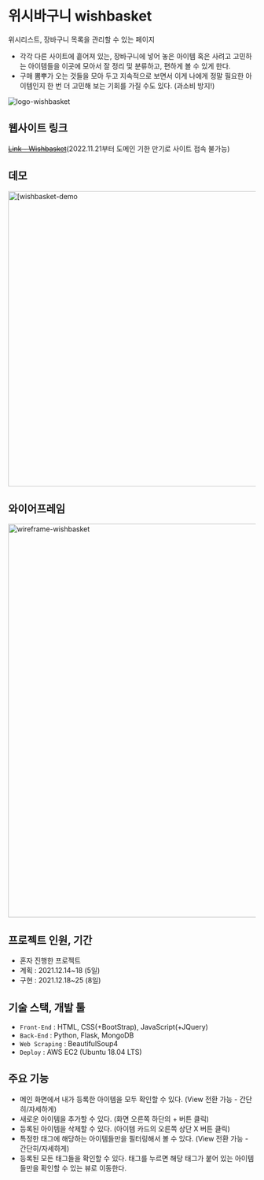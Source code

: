 # 위시바구니 wishbasket
위시리스트, 장바구니 목록을 관리할 수 있는 페이지
- 각각 다른 사이트에 흩어져 있는, 장바구니에 넣어 놓은 아이템 혹은 사려고 고민하는 아이템들을 이곳에 모아서 잘 정리 및 분류하고, 편하게 볼 수 있게 한다.
- 구매 뽐뿌가 오는 것들을 모아 두고 지속적으로 보면서 이게 나에게 정말 필요한 아이템인지 한 번 더 고민해 보는 기회를 가질 수도 있다. (과소비 방지!)

![logo-wishbasket](https://user-images.githubusercontent.com/91853870/147395368-cc2ce3a1-b7f8-4c72-848c-b57b65dd72ce.png)  


## 웹사이트 링크
<a href="http://mochayn.shop/" target="_blank"><del>Link - Wishbasket</del></a>(2022.11.21부터 도메인 기한 만기로 사이트 접속 불가능)

## 데모
<img width="600" alt="[wishbasket-demo" src="https://user-images.githubusercontent.com/91853870/147402366-a791eb55-2656-45bb-94c1-0b9d44406e13.gif">

## 와이어프레임
<img width="800" alt="wireframe-wishbasket" src="https://user-images.githubusercontent.com/91853870/147395376-0ad85392-9db3-4bf4-b62e-5c1b513ed2ff.png">

## 프로젝트 인원, 기간
- 혼자 진행한 프로젝트
- 계획 : 2021.12.14~18 (5일)
- 구현 : 2021.12.18~25 (8일)


## 기술 스택, 개발 툴
- `Front-End` : HTML, CSS(+BootStrap), JavaScript(+JQuery)
- `Back-End` : Python, Flask, MongoDB
- `Web Scraping` : BeautifulSoup4
- `Deploy` : AWS EC2 (Ubuntu 18.04 LTS)

## 주요 기능
- 메인 화면에서 내가 등록한 아이템을 모두 확인할 수 있다. (View 전환 가능 - 간단히/자세하게)
- 새로운 아이템을 추가할 수 있다. (화면 오른쪽 하단의 + 버튼 클릭)
- 등록된 아이템을 삭제할 수 있다. (아이템 카드의 오른쪽 상단 X 버튼 클릭)
- 특정한 태그에 해당하는 아이템들만을 필터링해서 볼 수 있다. (View 전환 가능 - 간단히/자세하게)
- 등록된 모든 태그들을 확인할 수 있다. 태그를 누르면 해당 태그가 붙어 있는 아이템들만을 확인할 수 있는 뷰로 이동한다.
